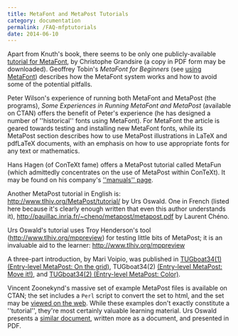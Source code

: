 ```yaml
---
title: MetaFont and MetaPost Tutorials
category: documentation
permalink: /FAQ-mfptutorials
date: 2014-06-10
---
```


Apart from Knuth's book, there seems to be only one publicly-available
[tutorial for MetaFont](http://metafont.tutorial.free.fr/), by
Christophe Grandsire (a copy in PDF form may be downloaded).
Geoffrey Tobin's _MetaFont for Beginners_ 
(see [using MetaFont](FAQ-useMF)) describes how the MetaFont
system works and how to avoid some of the potential pitfalls.

Peter Wilson's experience of running both MetaFont and MetaPost (the
programs), _Some Experiences in Running MetaFont and MetaPost_
(available on CTAN) offers the benefit of Peter's experience (he
has designed a 
number of ''historical'' fonts using MetaFont).  For MetaFont the article is
geared towards testing and installing new MetaFont fonts, while its MetaPost
section describes how to use MetaPost illustrations in LaTeX and
pdfLaTeX documents, with an emphasis on how to use appropriate
fonts for any text or mathematics.

Hans Hagen (of ConTeXt fame) offers a MetaPost tutorial called
MetaFun (which admittedly concentrates on the use of MetaPost within
ConTeXt).  It may be found on his company's 
[''manuals'' page](http://www.pragma-ade.com/general/manuals/metafun-p.pdf).

Another MetaPost tutorial in English is: 
<http://www.tlhiv.org/MetaPost/tutorial/> by Urs Oswald.
One in French (listed here because it's clearly enough written
that even this author understands it),
<http://pauillac.inria.fr/~cheno/metapost/metapost.pdf>
by Laurent Chéno.

Urs Oswald's tutorial uses Troy Henderson's tool
(<http://www.tlhiv.org/mppreview>) for testing little bits of
MetaPost; it is an invaluable aid to the learner:
<http://www.tlhiv.org/mppreview>

A three-part introduction, by Mari Voipio, was published in
[TUGboat34(1) (Entry-level MetaPost: On the grid)](https://tug.org/TUGboat/intromp/tb106voipio-grid.pdf),
TUGboat34(2)
[(Entry-level MetaPost: Move it!)](https://tug.org/TUGboat/intromp/tb107voipio-moveit.pdf), and
[TUGboat34(2) (Entry-level MetaPost: Color)](https://tug.org/TUGboat/intromp/tb108voipio-color.pdf).

Vincent Zoonekynd's massive set of example MetaPost files is available on
CTAN; the set includes a `Perl` script to convert the
set to html, and the set may be 
[viewed on the web](http://zoonek.free.fr/LaTeX/Metapost/metapost.html).
While these examples don't exactly constitute a ''tutorial'', they're
most certainly valuable learning material.  Urs Oswald presents a
[similar document](http://www.ursoswald.ch/metapost/tutorial.pdf),
written more as a document, and presented in PDF.

